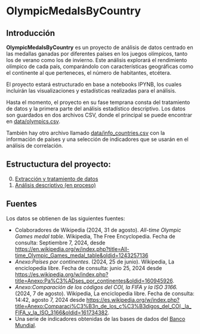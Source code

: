 # OlympicMedalsByCountry

## Introducción

**OlympicMedalsByCountry** es un proyecto de análisis de datos centrado en las medallas ganadas por diferentes países en los juegos olímpicos, tanto los de verano como los de invierno. Este análisis explorará el rendimiento olímpico de cada país, comparándolo con características geográficas como el continente al que perteneces, el número de habitantes, etcétera.

El proyecto estará estructurado en base a notebooks IPYNB, los cuales incluirán las visualizaciones y estadísticas realizadas para el análisis.

Hasta el momento, el proyecto en su fase temprana consta del tratamiento de datos y la primera parte del análisis estadístico descriptivo. Los datos son guardados en dos archivos CSV, donde el principal se puede encontrar en [data/olympics.csv](data/olympics.csv).

También hay otro archivo llamado [data/info_countries.csv](data/info_countries.csv) con la información de países y una selección de indicadores que se usarán en el análisis de correlación.

## Estructuctura del proyecto:
 0. [Extracción y tratamiento de datos](00-Tratamiento_de_Datos.ipynb)
 1. [Análisis descriptivo (en proceso)](01-Analisis_estadistico_descriptivo.ipynb)

## Fuentes

Los datos se obtienen de las siguientes fuentes:

 * Colaboradores de Wikipedia (2024, 31 de agosto). *All-time Olympic Games medal table*. Wikipedia, The Free Encyclopedia. Fecha de consulta: Septiembre 7, 2024, desde https://en.wikipedia.org/w/index.php?title=All-time_Olympic_Games_medal_table&oldid=1243257136
 * *Anexo:Países por continentes*. (2024, 25 de junio). Wikipedia, La enciclopedia libre. Fecha de consulta: junio 25, 2024 desde https://es.wikipedia.org/w/index.php?title=Anexo:Pa%C3%ADses_por_continentes&oldid=160945926.
 * *Anexo:Comparación de los códigos del COI, la FIFA y la ISO 3166.* (2024, 7 de agosto). Wikipedia, La enciclopedia libre. Fecha de consulta: 14:42, agosto 7, 2024 desde https://es.wikipedia.org/w/index.php?title=Anexo:Comparaci%C3%B3n_de_los_c%C3%B3digos_del_COI,_la_FIFA_y_la_ISO_3166&oldid=161734382.
 * Una serie de indicadores obtenidas de las bases de dados del [Banco Mundial](https://data.worldbank.org/).